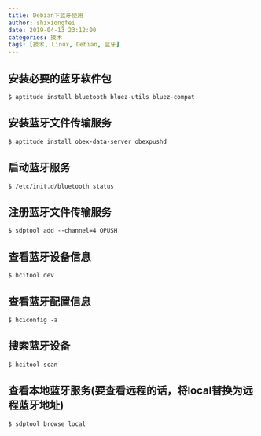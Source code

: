 ```yaml
---
title: Debian下蓝牙使用
author: shixiongfei
date: 2019-04-13 23:12:00
categories: 技术
tags: [技术, Linux, Debian, 蓝牙]
---
```


## 安装必要的蓝牙软件包

```shell
$ aptitude install bluetooth bluez-utils bluez-compat
```

## 安装蓝牙文件传输服务

```shell
$ aptitude install obex-data-server obexpushd
```

## 启动蓝牙服务

```shell
$ /etc/init.d/bluetooth status
```

## 注册蓝牙文件传输服务

```shell
$ sdptool add --channel=4 OPUSH
```

## 查看蓝牙设备信息

```shell
$ hcitool dev
```

## 查看蓝牙配置信息

```shell
$ hciconfig -a
```

## 搜索蓝牙设备

```shell
$ hcitool scan
```

## 查看本地蓝牙服务(要查看远程的话，将local替换为远程蓝牙地址)

```shell
$ sdptool browse local
```
